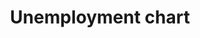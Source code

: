 ---
layout: post
title: 'Unemployment chart'
story: 'http://www.bostonglobe.com/business/2015/08/07/adds-jobs-july-unemployment-rate-unchanged/ZNMBBnc5nOZpzINGSl4NmL/story.html'
text: 'Time series chart depicting the unemployment rates in US and Mass.' 
vimeo: '<iframe src="https://player.vimeo.com/video/135667877?color=ffffff&title=0&byline=0&portrait=0" width="640" height="384" frameborder="0" webkitallowfullscreen mozallowfullscreen allowfullscreen></iframe>'
mobile: 'unemployment'
---